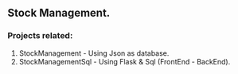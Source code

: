 ## Stock Management.

### Projects related:

1. StockManagement - Using Json as database.
2. StockManagementSql - Using Flask & Sql (FrontEnd - BackEnd).
